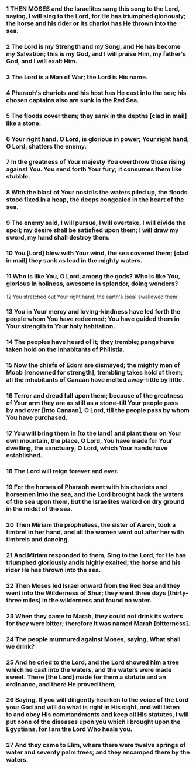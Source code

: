 ### 1 THEN MOSES and the Israelites sang this song to the Lord, saying, I will sing to the Lord, for He has triumphed gloriously; the horse and his rider or its chariot has He thrown into the sea.

### 2 The Lord is my Strength and my Song, and He has become my Salvation; this is my God, and I will praise Him, my father's God, and I will exalt Him.

### 3 The Lord is a Man of War; the Lord is His name.

### 4 Pharaoh's chariots and his host has He cast into the sea; his chosen captains also are sunk in the Red Sea.

### 5 The floods cover them; they sank in the depths [clad in mail] like a stone.

### 6 Your right hand, O Lord, is glorious in power; Your right hand, O Lord, shatters the enemy.

### 7 In the greatness of Your majesty You overthrow those rising against You. You send forth Your fury; it consumes them like stubble.

### 8 With the blast of Your nostrils the waters piled up, the floods stood fixed in a heap, the deeps congealed in the heart of the sea.

### 9 The enemy said, I will pursue, I will overtake, I will divide the spoil; my desire shall be satisfied upon them; I will draw my sword, my hand shall destroy them.

### 10 You [Lord] blew with Your wind, the sea covered them; [clad in mail] they sank as lead in the mighty waters.

### 11 Who is like You, O Lord, among the gods? Who is like You, glorious in holiness, awesome in splendor, doing wonders?

12 You stretched out Your right hand, the earth's [sea] swallowed them.

### 13 You in Your mercy and loving-kindness have led forth the people whom You have redeemed; You have guided them in Your strength to Your holy habitation.

### 14 The peoples have heard of it; they tremble; pangs have taken hold on the inhabitants of Philistia.

### 15 Now the chiefs of Edom are dismayed; the mighty men of Moab [renowned for strength], trembling takes hold of them; all the inhabitants of Canaan have melted away–little by little.

### 16 Terror and dread fall upon them; because of the greatness of Your arm they are as still as a stone–till Your people pass by and over [into Canaan], O Lord, till the people pass by whom You have purchased.

### 17 You will bring them in [to the land] and plant them on Your own mountain, the place, O Lord, You have made for Your dwelling, the sanctuary, O Lord, which Your hands have established.

### 18 The Lord will reign forever and ever.

### 19 For the horses of Pharaoh went with his chariots and horsemen into the sea, and the Lord brought back the waters of the sea upon them, but the Israelites walked on dry ground in the midst of the sea.

### 20 Then Miriam the prophetess, the sister of Aaron, took a timbrel in her hand, and all the women went out after her with timbrels and dancing.

### 21 And Miriam responded to them, Sing to the Lord, for He has triumphed gloriously andis highly exalted; the horse and his rider He has thrown into the sea.

### 22 Then Moses led Israel onward from the Red Sea and they went into the Wilderness of Shur; they went three days [thirty-three miles] in the wilderness and found no water.

### 23 When they came to Marah, they could not drink its waters for they were bitter; therefore it was named Marah [bitterness].

### 24 The people murmured against Moses, saying, What shall we drink?

### 25 And he cried to the Lord, and the Lord showed him a tree which he cast into the waters, and the waters were made sweet. There [the Lord] made for them a statute and an ordinance, and there He proved them,

### 26 Saying, If you will diligently hearken to the voice of the Lord your God and will do what is right in His sight, and will listen to and obey His commandments and keep all His statutes, I will put none of the diseases upon you which I brought upon the Egyptians, for I am the Lord Who heals you.

### 27 And they came to Elim, where there were twelve springs of water and seventy palm trees; and they encamped there by the waters.